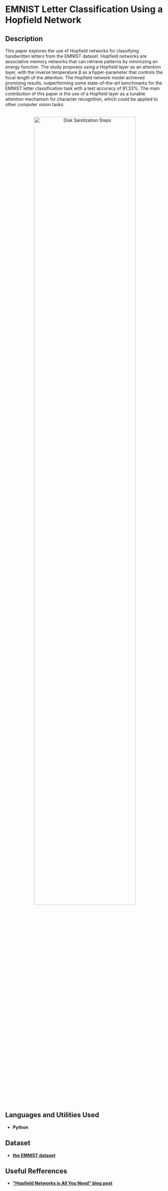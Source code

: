 <h1>EMNIST Letter Classification Using a Hopfield Network</h1>

<h2>Description</h2>
This paper explores the use of Hopfield networks for classifying handwritten letters from the EMNIST dataset. Hopfield networks are associative memory networks that can retrieve patterns by minimizing an energy function. The study proposes using a Hopfield layer as an attention layer, with the inverse temperature β as a hyper-parameter that controls the focal length of the attention. The Hopfield network model achieved promising results, outperforming some state-of-the-art benchmarks for the EMNIST letter classification task with a test accuracy of 91.33%. The main contribution of this paper is the use of a Hopfield layer as a tunable attention mechanism for character recognition, which could be applied to other computer vision tasks.


<p align="center">
<br />
<img src="https://production-media.paperswithcode.com/datasets/EMNIST-0000003336-a53c2270.jpg" height="80%" width="80%" alt="Disk Sanitization Steps"/>
<br />

<h2>Languages and Utilities Used</h2>

- <b>Python</b>

<h2>Dataset</h2>

- <b>[the EMNIST dataset](https://www.nist.gov/itl/products-and-services/emnist-dataset)</b>

<h2>Useful Refferences</h2>

- <b>["Hopfield Networks is All You Need" blog post](https://ml-jku.github.io/hopfield-layers/)</b>
